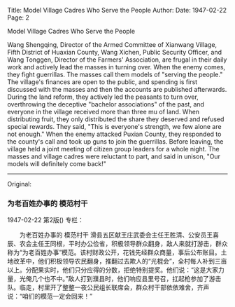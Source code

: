 Title: Model Village Cadres Who Serve the People
Author:
Date: 1947-02-22
Page: 2

Model Village Cadres Who Serve the People

Wang Shengqing, Director of the Armed Committee of Xianwang Village, Fifth District of Huaxian County, Wang Xichen, Public Security Officer, and Wang Tonggen, Director of the Farmers' Association, are frugal in their daily work and actively lead the masses in turning over. When the enemy comes, they fight guerrillas. The masses call them models of "serving the people." The village's finances are open to the public, and spending is first discussed with the masses and then the accounts are published afterwards. During the land reform, they actively led the peasants to turn over, overthrowing the deceptive "bachelor associations" of the past, and everyone in the village received more than three mu of land. When distributing fruit, they only distributed the share they deserved and refused special rewards. They said, "This is everyone's strength, we few alone are not enough." When the enemy attacked Puxian County, they responded to the county's call and took up guns to join the guerrillas. Before leaving, the village held a joint meeting of citizen group leaders for a whole night. The masses and village cadres were reluctant to part, and said in unison, "Our models will definitely come back!"



<hr /> 

Original: 


### 为老百姓办事的  模范村干

1947-02-22
第2版()
专栏：

　　为老百姓办事的
    模范村干
    滑县五区献王庄武委会主任王胜清、公安员王喜辰、农会主任王同根，平时办公俭省，积极领导群众翻身，敌人来就打游击，群众称为“为老百姓办事”模范。该村财政公开，花钱先经群众商量，事后公布账目。土地改革中，他们积极领导农民翻身，推翻过去欺人的“光棍会”，全村每人补到三亩以上。分配果实时，他们只分应得的分数，拒绝特别提奖。他们说：“这是大家力量，光俺几个也不中。”敌人打到濮县时，他们响应县里号召，扛起枪参加了游击队。临走，村里开了整整一夜公民组长联席会，群众村干部依依难舍，齐声说：“咱们的模范一定会回来！”
